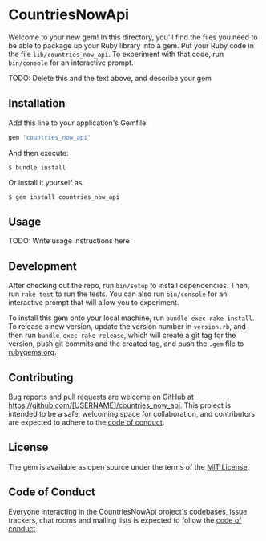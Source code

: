 # CountriesNowApi

Welcome to your new gem! In this directory, you'll find the files you need to be able to package up your Ruby library into a gem. Put your Ruby code in the file `lib/countries_now_api`. To experiment with that code, run `bin/console` for an interactive prompt.

TODO: Delete this and the text above, and describe your gem

## Installation

Add this line to your application's Gemfile:

```ruby
gem 'countries_now_api'
```

And then execute:

    $ bundle install

Or install it yourself as:

    $ gem install countries_now_api

## Usage

TODO: Write usage instructions here

## Development

After checking out the repo, run `bin/setup` to install dependencies. Then, run `rake test` to run the tests. You can also run `bin/console` for an interactive prompt that will allow you to experiment.

To install this gem onto your local machine, run `bundle exec rake install`. To release a new version, update the version number in `version.rb`, and then run `bundle exec rake release`, which will create a git tag for the version, push git commits and the created tag, and push the `.gem` file to [rubygems.org](https://rubygems.org).

## Contributing

Bug reports and pull requests are welcome on GitHub at https://github.com/[USERNAME]/countries_now_api. This project is intended to be a safe, welcoming space for collaboration, and contributors are expected to adhere to the [code of conduct](https://github.com/[USERNAME]/countries_now_api/blob/master/CODE_OF_CONDUCT.md).

## License

The gem is available as open source under the terms of the [MIT License](https://opensource.org/licenses/MIT).

## Code of Conduct

Everyone interacting in the CountriesNowApi project's codebases, issue trackers, chat rooms and mailing lists is expected to follow the [code of conduct](https://github.com/[USERNAME]/countries_now_api/blob/master/CODE_OF_CONDUCT.md).
